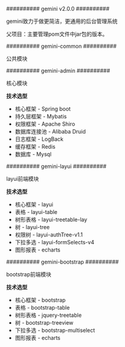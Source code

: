########## gemini v2.0.0 ##########

gemini致力于做更简洁，更通用的后台管理系统

父项目：主要管理pom文件中jar包的版本。

########## gemini-common ##########

公共模块

########## gemini-admin ##########

核心模块

**技术选型** 
-   核心框架        -   Spring boot
-   持久层框架      -   Mybatis
-   权限框架        -   Apache Shiro
-   数据库连接池    -   Alibaba Druid
-   日志框架        -   LogBack
-   缓存框架        -   Redis
-   数据库          -   Mysql


########## gemini-layui ##########

layui前端模块

**技术选型** 
-   核心框架        -   layui
-   表格            -   layui-table
-   树形表格        -   layui-treetable-lay
-   树              -   layui-tree
-   权限树          -   layui-authTree-v1.1
-   下拉多选        -   layui-formSelects-v4
-   图形报表        -   echarts

########## gemini-bootstrap ##########

bootstrap前端模块

**技术选型** 
-   核心框架        -   bootstrap
-   表格            -   bootstrap-table
-   树形表格        -   jquery-treetable
-   树              -   bootstrap-treeview
-   下拉多选        -   bootstrap-multiselect
-   图形报表        -   echarts